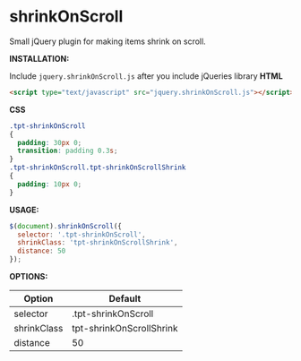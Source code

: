 # shrinkOnScroll
Small jQuery plugin for making items shrink on scroll.

**INSTALLATION:**

Include `jquery.shrinkOnScroll.js` after you include jQueries library
**HTML**
```html
<script type="text/javascript" src="jquery.shrinkOnScroll.js"></script>
```
**CSS**
```css
.tpt-shrinkOnScroll
{
  padding: 30px 0;
  transition: padding 0.3s;
}
.tpt-shrinkOnScroll.tpt-shrinkOnScrollShrink
{
  padding: 10px 0;
}
```

**USAGE:**

```javascript
$(document).shrinkOnScroll({
  selector: '.tpt-shrinkOnScroll',
  shrinkClass: 'tpt-shrinkOnScrollShrink',
  distance: 50
});
```

**OPTIONS:**

Option | Default
--- | ---
selector | .tpt-shrinkOnScroll
shrinkClass | tpt-shrinkOnScrollShrink
distance | 50
